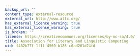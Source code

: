 ```yaml
---
backup_url: ''
content_type: external-resource
external_url: http://www.allc.org/
has_external_licence_warning: true
has_external_license_warning: true
is_broken: ''
license: https://creativecommons.org/licenses/by-nc-sa/4.0/
title: Association for Literary and Linguistic Computing
uid: f432b77f-1f1f-4569-b185-c6ad201d24fd
---
```

